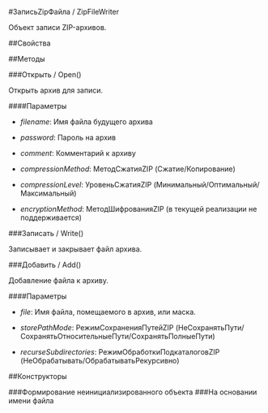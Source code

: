 
#ЗаписьZipФайла / ZipFileWriter

    
    
Объект записи ZIP-архивов.


  
  
##Свойства
    
##Методы
    
###Открыть / Open()
    
    
    
Открыть архив для записи.


  
  
####Параметры

* *filename*: Имя файла будущего архива

* *password*: Пароль на архив

* *comment*: Комментарий к архиву

* *compressionMethod*: МетодСжатияZIP (Сжатие/Копирование)

* *compressionLevel*: УровеньСжатияZIP (Минимальный/Оптимальный/Максимальный)

* *encryptionMethod*: МетодШифрованияZIP (в текущей реализации не поддерживается)

###Записать / Write()
    
    
    
Записывает и закрывает файл архива.


  
  
###Добавить / Add()
    
    
    
Добавление файла к архиву.


  
  
####Параметры

* *file*: Имя файла, помещаемого в архив, или маска.

* *storePathMode*: РежимСохраненияПутейZIP (НеСохранятьПути/СохранятьОтносительныеПути/СохранятьПолныеПути)

* *recurseSubdirectories*: РежимОбработкиПодкаталоговZIP (НеОбрабатывать/ОбрабатыватьРекурсивно)

##Конструкторы

  
###Формирование неинициализированного объекта
###На основании имени файла